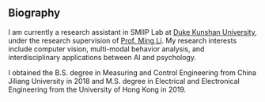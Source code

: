 ## Biography

I am currently a research assistant in SMIIP Lab at [Duke Kunshan University](https://dukekunshan.edu.cn/en/about), under the research supervision of [Prof. Ming Li](https://scholars.duke.edu/person/MingLi). My research interests include computer vision, multi-modal behavior analysis,  and interdisciplinary applications between AI and psychology.

I obtained the B.S. degree in Measuring and Control Engineering from China Jiliang University in 2018 and M.S. degree in Electrical and Electronical Engineering from the University of Hong Kong in 2019.

